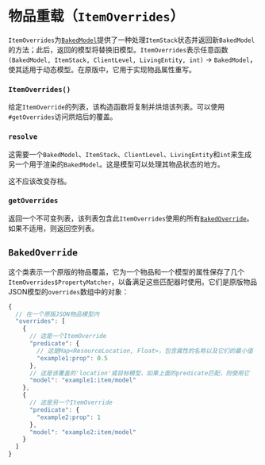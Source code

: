 物品重载（`ItemOverrides`）
==========================

`ItemOverrides`为[`BakedModel`][baked]提供了一种处理`ItemStack`状态并返回新`BakedModel`的方法；此后，返回的模型将替换旧模型。`ItemOverrides`表示任意函数`(BakedModel, ItemStack, ClientLevel, LivingEntity, int)` → `BakedModel`，使其适用于动态模型。在原版中，它用于实现物品属性重写。

### `ItemOverrides()`

给定`ItemOverride`的列表，该构造函数将复制并烘焙该列表。可以使用`#getOverrides`访问烘焙后的覆盖。

### `resolve`

这需要一个`BakedModel`、`ItemStack`、`ClientLevel`、`LivingEntity`和`int`来生成另一个用于渲染的`BakedModel`。这是模型可以处理其物品状态的地方。

这不应该改变存档。

### `getOverrides`

返回一个不可变列表，该列表包含此`ItemOverrides`使用的所有[`BakedOverride`][override]。如果不适用，则返回空列表。

## `BakedOverride`

这个类表示一个原版的物品覆盖，它为一个物品和一个模型的属性保存了几个`ItemOverrides$PropertyMatcher`，以备满足这些匹配器时使用。它们是原版物品JSON模型的`overrides`数组中的对象：

```js
{
  // 在一个原版JSON物品模型内
  "overrides": [
    {
      // 这是一个ItemOverride
      "predicate": {
        // 这是Map<ResourceLocation, Float>，包含属性的名称以及它们的最小值
        "example1:prop": 0.5
      },
      // 这是该覆盖的'location'或目标模型，如果上面的predicate匹配，则使用它
      "model": "example1:item/model"
    },
    {
      // 这是另一个ItemOverride
      "predicate": {
        "example2:prop": 1
      },
      "model": "example2:item/model"
    }
  ]
}
```

[baked]: ./bakedmodel.md
[override]: #bakedoverride
